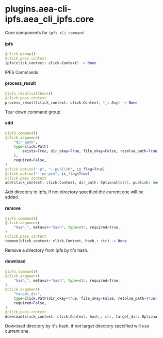 <a name="plugins.aea-cli-ipfs.aea_cli_ipfs.core"></a>
# plugins.aea-cli-ipfs.aea`_`cli`_`ipfs.core

Core components for `ipfs cli command`.

<a name="plugins.aea-cli-ipfs.aea_cli_ipfs.core.ipfs"></a>
#### ipfs

```python
@click.group()
@click.pass_context
ipfs(click_context: click.Context) -> None
```

IPFS Commands

<a name="plugins.aea-cli-ipfs.aea_cli_ipfs.core.process_result"></a>
#### process`_`result

```python
@ipfs.resultcallback()
@click.pass_context
process_result(click_context: click.Context, *_: Any) -> None
```

Tear down command group.

<a name="plugins.aea-cli-ipfs.aea_cli_ipfs.core.add"></a>
#### add

```python
@ipfs.command()
@click.argument(
    "dir_path",
    type=click.Path(
        exists=True, dir_okay=True, file_okay=False, resolve_path=True, readable=True
    ),
    required=False,
)
@click.option("-p", "--publish", is_flag=True)
@click.option("--no-pin", is_flag=True)
@click.pass_context
add(click_context: click.Context, dir_path: Optional[str], publish: bool = False, no_pin: bool = False) -> None
```

Add directory to ipfs, if not directory specified the current one will be added.

<a name="plugins.aea-cli-ipfs.aea_cli_ipfs.core.remove"></a>
#### remove

```python
@ipfs.command()
@click.argument(
    "hash_", metavar="hash", type=str, required=True,
)
@click.pass_context
remove(click_context: click.Context, hash_: str) -> None
```

Remove a directory from ipfs by it's hash.

<a name="plugins.aea-cli-ipfs.aea_cli_ipfs.core.download"></a>
#### download

```python
@ipfs.command()
@click.argument(
    "hash_", metavar="hash", type=str, required=True,
)
@click.argument(
    "target_dir",
    type=click.Path(dir_okay=True, file_okay=False, resolve_path=True),
    required=False,
)
@click.pass_context
download(click_context: click.Context, hash_: str, target_dir: Optional[str]) -> None
```

Download directory by it's hash, if not target directory specified will use current one.

